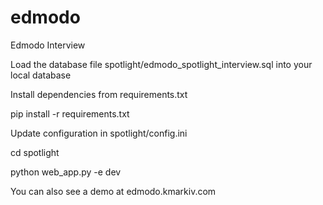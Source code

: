 # edmodo
Edmodo Interview

Load the database file spotlight/edmodo_spotlight_interview.sql into your local database

Install dependencies from requirements.txt

pip install -r requirements.txt

Update configuration in spotlight/config.ini

cd spotlight

python web_app.py -e dev

You can also see a demo at edmodo.kmarkiv.com
